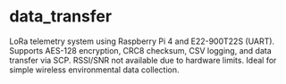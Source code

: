 # data_transfer
LoRa telemetry system using Raspberry Pi 4 and E22-900T22S (UART). Supports AES-128 encryption, CRC8 checksum, CSV logging, and data transfer via SCP. RSSI/SNR not available due to hardware limits. Ideal for simple wireless environmental data collection.
